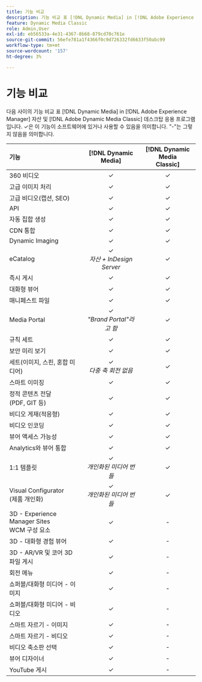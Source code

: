 ```yaml
---
title: 기능 비교
description: 기능 비교 표 [!DNL Dynamic Media] in [!DNL Adobe Experience Manager] 자산 및 [!DNL Adobe Dynamic Media Classic] 데스크탑 응용 프로그램입니다.
feature: Dynamic Media Classic
role: Admin,User
exl-id: eb56533a-4e31-4367-8b68-879cd70c761e
source-git-commit: 56efe781a1f4366f0c9d726332fd6633f50abc99
workflow-type: tm+mt
source-wordcount: '157'
ht-degree: 3%

---
```


# 기능 비교

다음 사이의 기능 비교 표 [!DNL Dynamic Media] in [!DNL Adobe Experience Manager] 자산 및 [!DNL Adobe Dynamic Media Classic] 데스크탑 응용 프로그램입니다. ✓은 이 기능이 소프트웨어에 있거나 사용할 수 있음을 의미합니다. &quot;-&quot;는 그렇지 않음을 의미합니다.

| 기능 | [!DNL Dynamic Media] | [!DNL Dynamic Media<br>Classic] |
| :--- | :---: | :---: |
| 360 비디오 | ✓ | ✓ |
| 고급 이미지 처리 | ✓ | ✓ |
| 고급 비디오(캡션, SEO) | ✓ | ✓ |
| API | ✓ | ✓ |
| 자동 집합 생성 | ✓ | ✓ |
| CDN 통합 | ✓ | ✓ |
| Dynamic Imaging | ✓ | ✓ |
| eCatalog | ✓<br>*자산 + InDesign Server* | ✓ |
| 즉시 게시 | ✓ | ✓ |
| 대화형 뷰어 | ✓ | ✓ |
| 매니페스트 파일 | ✓ | ✓ |
| Media Portal | ✓<br>*&quot;Brand Portal&quot;라고 함* | ✓ |
| 규칙 세트 | ✓ | ✓ |
| 보안 미리 보기 | ✓ | ✓ |
| 세트(이미지, 스핀, 혼합 미디어) | ✓<br>*다중 축 회전 없음* | ✓ |
| 스마트 이미징 | ✓ | ✓ |
| 정적 콘텐츠 전달<br>(PDF, GIT 등) | ✓ | ✓ |
| 비디오 게재(적응형) | ✓ | ✓ |
| 비디오 인코딩 | ✓ | ✓ |
| 뷰어 액세스 가능성 | ✓ | ✓ |
| Analytics와 뷰어 통합 | ✓ | ✓ |
| 1:1 템플릿 | ✓<br>*개인화된 미디어 번들* | ✓ |
| Visual Configurator<br>(제품 개인화) | ✓<br>*개인화된 미디어 번들* | ✓ |
| 3D - Experience Manager Sites<br>WCM 구성 요소 | ✓ | - |
| 3D - 대화형 경험 뷰어 | ✓ | - |
| 3D - AR/VR 및 코어 3D 파일 게시 | ✓ | - |
| 회전 메뉴 | ✓ | - |
| 쇼퍼블/대화형 미디어 - 이미지 | ✓ | - |
| 쇼퍼블/대화형 미디어 - 비디오 | ✓ | - |
| 스마트 자르기 - 이미지 | ✓ | - |
| 스마트 자르기 - 비디오 | ✓ | - |
| 비디오 축소판 선택 | ✓ | - |
| 뷰어 디자이너 | ✓ | - |
| YouTube 게시 | ✓ | - |
